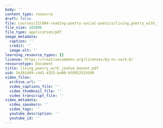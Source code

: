 ```yaml
---
body: ''
content_type: resource
draft: false
file: courses/21l004-reading-poetry-social-poetics/living_poetry_with_joshua_bennet.pdf
file_size: 102896
file_type: application/pdf
image_metadata:
  caption: ''
  credit: ''
  image-alt: ''
learning_resource_types: []
license: https://creativecommons.org/licenses/by-nc-sa/4.0/
resourcetype: Document
title: living_poetry_with_joshua_bennet.pdf
uid: 5e201d89-c441-4315-ba00-bf8952524199
video_files:
  archive_url: ''
  video_captions_file: ''
  video_thumbnail_file: ''
  video_transcript_file: ''
video_metadata:
  video_speakers: ''
  video_tags: ''
  youtube_description: ''
  youtube_id: ''
---
```

